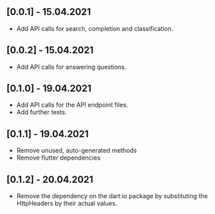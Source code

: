 ## [0.0.1] - 15.04.2021

* Add API calls for search, completion and classification.

## [0.0.2] - 15.04.2021

* Add API calls for answering questions.

## [0.1.0] - 19.04.2021

* Add API calls for the API endpoint files.
* Add further tests.

## [0.1.1] - 19.04.2021

* Remove unused, auto-generated methods
* Remove flutter dependencies

## [0.1.2] - 20.04.2021

* Remove the dependency on the dart:io package by substituting the HttpHeaders by their actual values.
